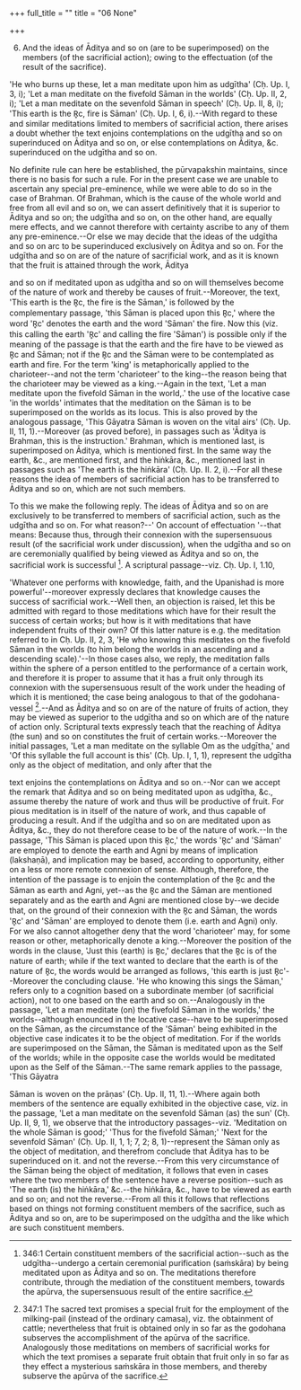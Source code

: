 +++
full_title = ""
title = "06 None"

+++


6. And the ideas of Āditya and so on (are to be superimposed) on the members (of the sacrificial action); owing to the effectuation (of the result of the sacrifice).

'He who burns up these, let a man meditate upon him as udgītha' (Cḥ. Up. I, 3, i); 'Let a man meditate on the fivefold Sāman in the worlds' (Cḥ. Up. II, 2, i); 'Let a man meditate on the sevenfold Sāman in speech' (Cḥ. Up. II, 8, i); 'This earth is the R̥c, fire is Sāman' (Cḥ. Up. I, 6, i).--With regard to these and similar meditations limited to members of sacrificial action, there arises a doubt whether the text enjoins contemplations on the udgītha and so on superinduced on Āditya and so on, or else contemplations on Āditya, &c. superinduced on the udgītha and so on.

No definite rule can here be established, the pūrvapakshin maintains, since there is no basis for such a rule. For in the present case we are unable to ascertain any special pre-eminence, while we were able to do so in the case of Brahman. Of Brahman, which is the cause of the whole world and free from all evil and so on, we can assert definitively that it is superior to Āditya and so on; the udgītha and so on, on the other hand, are equally mere effects, and we cannot therefore with certainty ascribe to any of them any pre-eminence.--Or else we may decide that the ideas of the udgītha and so on arc to be superinduced exclusively on Āditya and so on. For the udgītha and so on are of the nature of sacrificial work, and as it is known that the fruit is attained through the work, Āditya

and so on if meditated upon as udgītha and so on will themselves become of the nature of work and thereby be causes of fruit.--Moreover, the text, 'This earth is the R̥c, the fire is the Sāman,' is followed by the complementary passage, 'this Sāman is placed upon this R̥c,' where the word 'R̥c' denotes the earth and the word 'Sāman' the fire. Now this (viz. this calling the earth 'R̥c' and calling the fire 'Sāman') is possible only if the meaning of the passage is that the earth and the fire have to be viewed as R̥c and Sāman; not if the R̥c and the Sāman were to be contemplated as earth and fire. For the term 'king' is metaphorically applied to the charioteer--and not the term 'charioteer' to the king--the reason being that the charioteer may be viewed as a king.--Again in the text, 'Let a man meditate upon the fivefold Sāman in the world,.' the use of the locative case 'in the worlds' intimates that the meditation on the Sāman is to be superimposed on the worlds as its locus. This is also proved by the analogous passage, 'This Gāyatra Sāman is woven on the vital airs' (Cḥ. Up. II, 11, 1).--Moreover (as proved before), in passages such as 'Āditya is Brahman, this is the instruction.' Brahman, which is mentioned last, is superimposed on Āditya, which is mentioned first. In the same way the earth, &c., are mentioned first, and the hiṅkāra, &c., mentioned last in passages such as 'The earth is the hiṅkāra' (Cḥ. Up. II. 2, i).--For all these reasons the idea of members of sacrificial action has to be transferred to Āditya and so on, which are not such members.

To this we make the following reply. The ideas of Āditya and so on are exclusively to be transferred to members of sacrificial action, such as the udgītha and so on. For what reason?--' On account of effectuation '--that means: Because thus, through their connexion with the supersensuous result (of the sacrificial work under discussion), when the udgītha and so on are ceremonially qualified by being viewed as Āditya and so on, the sacrificial work is successful [^fn_215]. A scriptural passage--viz. Cḥ. Up. I, 1.10,

[^fn_215]: 346:1 Certain constituent members of the sacrificial action--such as  the udgītha--undergo a certain ceremonial purification (saṁskāra) by being meditated upon as Āditya and so on. The meditations therefore contribute, through the mediation of the constituent members, towards the apūrva, the supersensuous result of the entire sacrifice.

 'Whatever one performs with knowledge, faith, and the Upanishad is more powerful'--moreover expressly declares that knowledge causes the success of sacrificial work.--Well then, an objection is raised, let this be admitted with regard to those meditations which have for their result the success of certain works; but how is it with meditations that have independent fruits of their own? Of this latter nature is e.g. the meditation referred to in Cḥ. Up. II, 2, 3, 'He who knowing this meditates on the fivefold Sāman in the worlds (to him belong the worlds in an ascending and a descending scale).'--In those cases also, we reply, the meditation falls within the sphere of a person entitled to the performance of a certain work, and therefore it is proper to assume that it has a fruit only through its connexion with the supersensuous result of the work under the heading of which it is mentioned; the case being analogous to that of the godohana-vessel [^fn_216].--And as Āditya and so on are of the nature of fruits of action, they may be viewed as superior to the udgītha and so on which are of the nature of action only. Scriptural texts expressly teach that the reaching of Āditya (the sun) and so on constitutes the fruit of certain works.--Moreover the initial passages, 'Let a man meditate on the syllable Om as the udgītha,' and 'Of this syllable the full account is this' (Cḥ. Up. I, 1, 1), represent the udgītha only as the object of meditation, and only after that the

[^fn_216]: 347:1 The sacred text promises a special fruit for the employment of the milking-pail (instead of the ordinary camasa), viz. the obtainment of cattle; nevertheless that fruit is obtained only in so far as the godohana subserves the accomplishment of the apūrva of the sacrifice. Analogously those meditations on members of sacrificial works for which the text promises a separate fruit obtain that fruit only in so far as they effect a mysterious saṁskāra in those members, and thereby subserve the apūrva of the sacrifice.

text enjoins the contemplations on Āditya and so on.--Nor can we accept the remark that Āditya and so on being meditated upon as udgītha, &c., assume thereby the nature of work and thus will be productive of fruit. For pious meditation is in itself of the nature of work, and thus capable of producing a result. And if the udgītha and so on are meditated upon as Āditya, &c., they do not therefore cease to be of the nature of work.--In the passage, 'This Sāman is placed upon this R̥c,' the words 'R̥c' and 'Sāman' are employed to denote the earth and Agni by means of implication (lakshaṇā), and implication may be based, according to opportunity, either on a less or more remote connexion of sense. Although, therefore, the intention of the passage is to enjoin the contemplation of the R̥c and the Sāman as earth and Agni, yet--as the R̥c and the Sāman are mentioned separately and as the earth and Agni are mentioned close by--we decide that, on the ground of their connexion with the R̥c and Sāman, the words 'R̥c' and 'Sāman' are employed to denote them (i.e. earth and Agni) only. For we also cannot altogether deny that the word 'charioteer' may, for some reason or other, metaphorically denote a king.--Moreover the position of the words in the clause, 'Just this (earth) is R̥c,' declares that the R̥c is of the nature of earth; while if the text wanted to declare that the earth is of the nature of R̥c, the words would be arranged as follows, 'this earth is just R̥c'--Moreover the concluding clause. 'He who knowing this sings the Sāman,' refers only to a cognition based on a subordinate member (of sacrificial action), not to one based on the earth and so on.--Analogously in the passage, 'Let a man meditate (on) the fivefold Sāman in the worlds,' the worlds--although enounced in the locative case--have to be superimposed on the Sāman, as the circumstance of the 'Sāman' being exhibited in the objective case indicates it to be the object of meditation. For if the worlds are superimposed on the Sāman, the Sāman is meditated upon as the Self of the worlds; while in the opposite case the worlds would be meditated upon as the Self of the Sāman.--The same remark applies to the passage, 'This Gāyatra

 Sāman is woven on the prāṇas' (Cḥ. Up. II, 11, 1).--Where again both members of the sentence are equally exhibited in the objective case, viz. in the passage, 'Let a man meditate on the sevenfold Sāman (as) the sun' (Cḥ. Up. II, 9, 1), we observe that the introductory passages--viz. 'Meditation on the whole Sāman is good;' 'Thus for the fivefold Sāman;' 'Next for the sevenfold Sāman' (Cḥ. Up. II, 1, 1; 7, 2; 8, 1)--represent the Sāman only as the object of meditation, and therefrom conclude that Āditya has to be superinduced on it. and not the reverse.--From this very circumstance of the Sāman being the object of meditation, it follows that even in cases where the two members of the sentence have a reverse position--such as 'The earth (is) the hiṅkāra,' &c.--the hiṅkāra, &c., have to be viewed as earth and so on; and not the reverse.--From all this it follows that reflections based on things not forming constituent members of the sacrifice, such as Āditya and so on, are to be superimposed on the udgītha and the like which are such constituent members.

